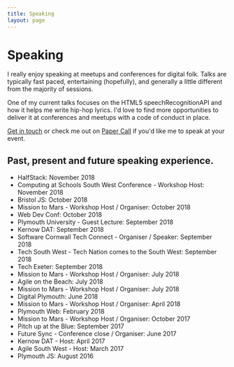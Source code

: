 ```yaml
---
title: Speaking
layout: page
---
```

# Speaking

I really enjoy speaking at meetups and conferences for digital folk.
Talks are typically fast paced, entertaining (hopefully),
and generally a little different from the majority of sessions.

One of my current talks focuses on the HTML5 speechRecognitionAPI and how it helps me
write hip-hop lyrics. I'd love to find more opportunities to deliver it at conferences
and meetups with a code of conduct in place.

[Get in touch](https://tonyedwardspz.co.uk/contact/) or check me out on
[Paper Call](https://www.papercall.io/speakers/tonyedwardspz) if you'd like me to speak at your event.

## Past, present and future speaking experience.

- HalfStack: November 2018
- Computing at Schools South West Conference - Workshop Host: November 2018
- Bristol JS: October 2018
- Mission to Mars - Workshop Host / Organiser: October 2018
- Web Dev Conf: October 2018
- Plymouth University - Guest Lecture: September 2018
- Kernow DAT: September 2018
- Software Cornwall Tech Connect - Organiser / Speaker:  September 2018
- Tech South West - Tech Nation comes to the South West: September 2018
- Tech Exeter: September 2018
- Mission to Mars - Workshop Host / Organiser: July 2018
- Agile on the Beach: July 2018
- Mission to Mars - Workshop Host / Organiser: July 2018
- Digital Plymouth: June 2018
- Mission to Mars - Workshop Host / Organiser: April 2018
- Plymouth Web: February 2018
- Mission to Mars - Workshop Host / Organiser: October 2017
- Pitch up at the Blue: September 2017
- Future Sync - Conference close / Organiser: June 2017
- Kernow DAT - Host: April 2017
- Agile South West - Host: March 2017
- Plymouth JS: August 2016
